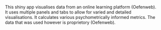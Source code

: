 This shiny app visualises data from an online learning platform (Oefenweb). It uses multiple panels and tabs to allow for varied and detailed visualisations. It calculates various psychometrically informed metrics. The data that was used however is proprietory (Oefenweb). 
